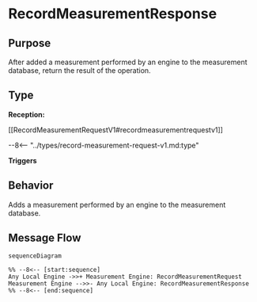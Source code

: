 <div class="message" markdown>

# RecordMeasurementResponse

## Purpose

<!-- --8<-- [start:purpose] -->
After added a measurement performed by an engine to the measurement database, return the result of the operation.
<!-- --8<-- [end:purpose] -->

## Type

<!-- --8<-- [start:type] -->
**Reception:**

[[RecordMeasurementRequestV1#recordmeasurementrequestv1]]

--8<-- "../types/record-measurement-request-v1.md:type"

**Triggers**

<!-- --8<-- [end:type] -->

## Behavior

<!-- --8<-- [start:behavior] -->
Adds a measurement performed by an engine to the measurement database.
<!-- --8<-- [end:behavior] -->

## Message Flow

<!-- --8<-- [start:messages] -->
```mermaid
sequenceDiagram

%% --8<-- [start:sequence]
Any Local Engine ->>+ Measurement Engine: RecordMeasurementRequest
Measurement Engine -->>- Any Local Engine: RecordMeasurementResponse
%% --8<-- [end:sequence]
```

<!-- --8<-- [end:messages] -->

</div>

